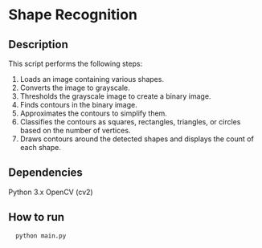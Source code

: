 # Shape Recognition

## Description
This script performs the following steps:

1. Loads an image containing various shapes.
2. Converts the image to grayscale.
3. Thresholds the grayscale image to create a binary image.
4. Finds contours in the binary image.
5. Approximates the contours to simplify them.
6. Classifies the contours as squares, rectangles, triangles, or circles based on the number of vertices.
7. Draws contours around the detected shapes and displays the count of each shape.

## Dependencies
Python 3.x
OpenCV (cv2)

## How to run

```sh
  python main.py
```
